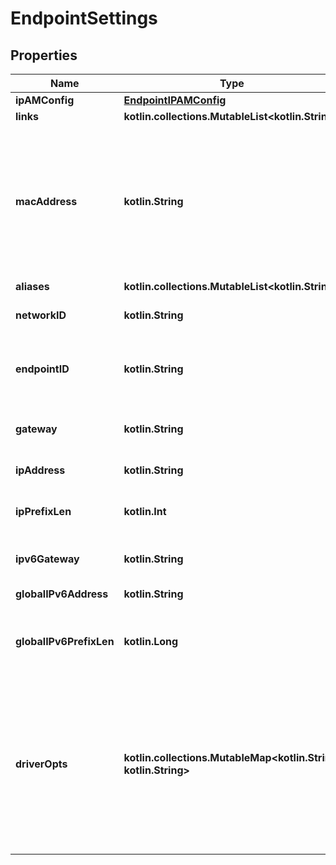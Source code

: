 
# EndpointSettings

## Properties
| Name | Type | Description | Notes |
| ------------ | ------------- | ------------- | ------------- |
| **ipAMConfig** | [**EndpointIPAMConfig**](EndpointIPAMConfig.md) |  |  [optional] |
| **links** | **kotlin.collections.MutableList&lt;kotlin.String&gt;** |  |  [optional] |
| **macAddress** | **kotlin.String** | MAC address for the endpoint on this network. The network driver might ignore this parameter.  |  [optional] |
| **aliases** | **kotlin.collections.MutableList&lt;kotlin.String&gt;** |  |  [optional] |
| **networkID** | **kotlin.String** | Unique ID of the network.  |  [optional] |
| **endpointID** | **kotlin.String** | Unique ID for the service endpoint in a Sandbox.  |  [optional] |
| **gateway** | **kotlin.String** | Gateway address for this network.  |  [optional] |
| **ipAddress** | **kotlin.String** | IPv4 address.  |  [optional] |
| **ipPrefixLen** | **kotlin.Int** | Mask length of the IPv4 address.  |  [optional] |
| **ipv6Gateway** | **kotlin.String** | IPv6 gateway address.  |  [optional] |
| **globalIPv6Address** | **kotlin.String** | Global IPv6 address.  |  [optional] |
| **globalIPv6PrefixLen** | **kotlin.Long** | Mask length of the global IPv6 address.  |  [optional] |
| **driverOpts** | **kotlin.collections.MutableMap&lt;kotlin.String, kotlin.String&gt;** | DriverOpts is a mapping of driver options and values. These options are passed directly to the driver and are driver specific.  |  [optional] |



